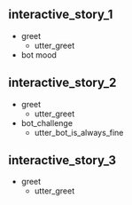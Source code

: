 ## interactive_story_1
* greet
    - utter_greet
* bot mood

## interactive_story_2
* greet
    - utter_greet
* bot_challenge
    - utter_bot_is_always_fine

## interactive_story_3
* greet
    - utter_greet
